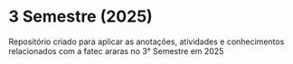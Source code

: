 # 3 Semestre (2025)
Repositório criado para aplicar as anotações, atividades e conhecimentos relacionados com a fatec araras no 3° Semestre em 2025
